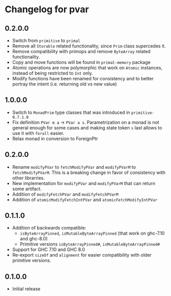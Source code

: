 # Changelog for pvar

## 0.2.0.0

* Switch from `primitive` to `primal`
* Remove all `Storable` related functionality, since `Prim` class supercedes it.
* Remove compatibility with primops and remove `ByteArray` related functionality.
* Copy and move functions will be found in `primal-memory` package
* Atomic operations are now polymorphic that work on `Atomic` instances, instead of being
  restricted to `Int` only.
* Modify functions have been renamed for consistency and to better portray the intent
  (i.e. returning old vs new value)

## 1.0.0.0

* Switch to `MonadPrim` type classes that was introduced in `primitive-0.7.1.0`
* Fix definition `PVar m a` -> `PVar a s`. Parametrization on a monad is not general
  enough for some cases and making state token `s` last allows to use it with `forall`
  easier.
* Relax monad in conversion to ForeignPtr

## 0.2.0.0

* Rename `modifyPVar` to `fetchModifyPVar` and `modifyPVarM` to `fetchModifyPVarM`. This
  is a breaking change in favor of consistency with other librarries.
* New implementation for `modifyPVar` and `modifyPVarM` that can return some artifact.
* Addition of `modifyFetchPVar` and `modifyFetchPVarM`
* Addition of `atomicModifyFetchIntPVar` and `atomicFetchModifyIntPVar`

## 0.1.1.0

* Addition of backwards compatible:
  * `isByteArrayPinned`, `isMutableByteArrayPinned` (that work on ghc-7.10 and ghc-8.0)
  * Primitive versions `isByteArrayPinned#`, `isMutableByteArrayPinned#`
* Support for GHC 7.10 and GHC 8.0
* Re-export `sizeOf` and `alignment` for easier compatibility with older primitive versions.


## 0.1.0.0

* Initial release
